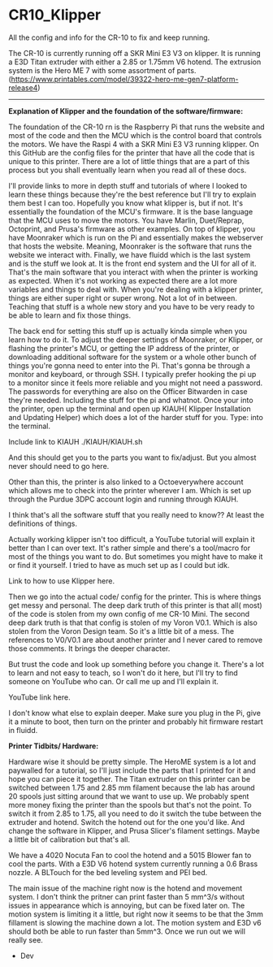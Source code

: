# CR10_Klipper
All the config and info for the CR-10 to fix and keep running. 


The CR-10 is currently running off a SKR Mini E3 V3 on klipper. 
It is running a E3D Titan extruder with either a 2.85 or 1.75mm V6 hotend. 
The extrusion system is the Hero ME 7 with some assortment of parts. (https://www.printables.com/model/39322-hero-me-gen7-platform-release4)


---------------

**Explanation of Klipper and the foundation of the software/firmware:**

The foundation of the CR-10 rn is the Raspberry Pi that runs the website and most of the code and then the MCU which is the control board that controls the motors. We have the Raspi 4 with a SKR Mini E3 V3 running klipper. On this GitHub are the config files for the printer that have all the code that is unique to this printer. There are a lot of little things that are a part of this process but you shall eventually learn when you read all of these docs. 

I'll provide links to more in depth stuff and tutorials of where I looked to learn these things because they're the best reference but I'll try to explain them best I can too. Hopefully you know what klipper is, but if not. It's essentially the foundation of the MCU's firmware. It is the base language that the MCU uses to move the motors. You have Marlin, Duet/Reprap, Octoprint, and Prusa's firmware as other examples. On top of klipper, you have Moonraker which is run on the Pi and essentially makes the webserver that hosts the website. Meaning, Moonraker is the software that runs the website we interact with. Finally, we have fluidd which is the last system and is the stuff we look at. It is the front end system and the UI for all of it. That's the main software that you interact with when the printer is working as expected. When it's not working as expected there are a lot more variables and things to deal with. When you're dealing with a klipper printer, things are either super right or super wrong. Not a lot of in between. Teaching that stuff is a whole new story and you have to be very ready to be able to learn and fix those things. 

The back end for setting this stuff up is actually kinda simple when you learn how to do it. To adjust the deeper settings of Moonraker, or Klipper, or flashing the printer's MCU, or getting the IP address of the printer, or downloading additional software for the system or a whole other bunch of things you're gonna need to enter into the Pi. That's gonna be through a monitor and keyboard, or through SSH. I typically prefer hooking the pi up to a monitor since it feels more reliable and you might not need a password. The passwords for everything are also on the Officer Bitwarden in case they're needed. Including the stuff for the pi and whatnot. Once your into the printer, open up the terminal and open up KIAUH( Klipper Installation and Updating Helper) which does a lot of the harder stuff for you. Type: into the terminal. 

Include link to KIAUH
./KIAUH/KIAUH.sh

And this should get you to the parts you want to fix/adjust. But you almost never should need to go here. 

Other than this, the printer is also linked to a Octoeverywhere account which allows me to check into the printer wherever I am. Which is  set up through the Purdue 3DPC account login and running through KIAUH. 

I think that's all the software stuff that you really need to know?? At least the definitions of things.

Actually working klipper isn't too difficult, a YouTube tutorial will explain it better than I can over text. It's rather simple and there's a tool/macro for most of the things you want to do. But sometimes you might have to make it or find it yourself. I tried to have as much set up as I could but idk. 

Link to how to use Klipper here. 

Then we go into the actual code/ config for the printer. This is where things get messy and personal. The deep dark truth of this printer is that all( most) of the code is stolen from my own config of me CR-10 Mini. The second deep dark truth is that that config is stolen of my Voron V0.1. Which is also stolen from the Voron Design team. So it's a little bit of a mess. The references to V0/V0.1 are about another printer and I never cared to remove those comments. It brings the deeper character.

But trust the code and look up something before you change it. There's a lot to learn and not easy to teach, so I won't do it here, but I'll try to find someone on YouTube who can. Or call me up and I'll explain it. 

YouTube link here.

I don't know what else to explain deeper. Make sure you plug in the Pi, give it a minute to boot, then turn on the printer and probably hit firmware restart in fluidd. 




**Printer Tidbits/ Hardware:**

Hardware wise it should be pretty simple. The HeroME system is a lot and paywalled for a tutorial, so I'll just include the parts that I printed for it and hope you can piece it together. The Titan extruder on this printer can be switched between 1.75 and 2.85 mm filament because the lab has around 20 spools just sitting around that we want to use up. We probably spent more money fixing the printer than the spools but that's not the point. To switch it from 2.85 to 1.75, all you need to do it switch the tube between the extruder and hotend. Switch the hotend out for the one you'd like. And change the software in Klipper, and Prusa Slicer's filament settings. Maybe a little bit of calibration but that's all. 

We have a 4020 Nocuta Fan to cool the hotend and a 5015 Blower fan to cool the parts. With a E3D V6 hotend system currently running a 0.6 Brass nozzle. A BLTouch for the bed leveling system and PEI bed. 

The main issue of the machine right now is the hotend and movement system. I don't think the pritner can print faster than 5 mm^3/s without issues in appearance which is annoying, but can be fixed later on. The motion system is limiting it a little, but right now it seems to be that the 3mm fillament is slowing the machine down a lot. The motion system and E3D v6 should both be able to run faster than 5mm^3. Once we run out we will really see.

- Dev


